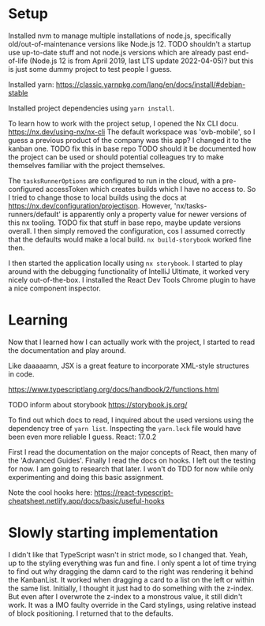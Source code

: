
# Setup
Installed nvm to manage multiple installations of node.js, specifically old/out-of-maintenance versions like Node.js 12.
TODO shouldn't a startup use up-to-date stuff and not node.js versions which are already past end-of-life (Node.js 12 is from April 2019, last LTS update 2022-04-05)? but this is just some dummy project to test people I guess.

Installed yarn: https://classic.yarnpkg.com/lang/en/docs/install/#debian-stable

Installed project dependencies using `yarn install`.

To learn how to work with the project setup, I opened the Nx CLI docu.
https://nx.dev/using-nx/nx-cli
The default workspace was 'ovb-mobile', so I guess a previous product of the company was this app?
I changed it to the kanban one.
TODO fix this in base repo
TODO should it be documented how the project can be used or should potential colleagues try to make themselves familiar with the project themselves.

The `tasksRunnerOptions` are configured to run in the cloud, with a pre-configured accessToken which creates builds which I have no access to.
So I tried to change those to local builds using the docs at https://nx.dev/configuration/projectjson.
However, 'nx/tasks-runners/default' is apparently only a property value for newer versions of this nx tooling.
TODO fix that stuff in base repo, maybe update versions overall.
I then simply removed the configuration, cos I assumed correctly that the defaults would make a local build.
`nx build-storybook` worked fine then.

I then started the application locally using `nx storybook`.
I started to play around with the debugging functionality of IntelliJ Ultimate, it worked very nicely out-of-the-box.
I installed the React Dev Tools Chrome plugin to have a nice component inspector.

# Learning
Now that I learned how I can actually work with the project, I started to read the documentation and play around.

Like daaaaamn, JSX is a great feature to incorporate XML-style structures in code.

https://www.typescriptlang.org/docs/handbook/2/functions.html

TODO inform about storybook
https://storybook.js.org/

To find out which docs to read, I inquired about the used versions using the dependency tree of `yarn list`.
Inspecting the `yarn.lock` file would have been even more reliable I guess.
React: 17.0.2

First I read the documentation on the major concepts of React,
then many of the 'Advanced Guides'.
Finally I read the docs on hooks.
I left out the testing for now. I am going to research that later.
I won't do TDD for now while only experimenting and doing this basic assignment.

Note the cool hooks here: https://react-typescript-cheatsheet.netlify.app/docs/basic/useful-hooks

# Slowly starting implementation
I didn't like that TypeScript wasn't in strict mode, so I changed that.
Yeah, up to the styling everything was fun and fine.
I only spent a lot of time trying to find out why dragging the damn card to the right was rendering it behind the KanbanList.
It worked when dragging a card to a list on the left or within the same list.
Initially, I thought it just had to do something with the z-index. But even after I overwrote the z-index to a monstrous value, it still didn't work.
It was a IMO faulty override in the Card stylings, using relative instead of block positioning. I returned that to the defaults.

